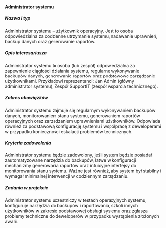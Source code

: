 #### Administrator systemu
##### Nazwa i typ
Administrator systemu – użytkownik operacyjny. Jest to osoba odpowiedzialna za codzienne utrzymanie systemu, nadawanie uprawnień, backup danych oraz generowanie raportów.

##### Opis interesariusza
Administrator systemu to osoba (lub zespół) odpowiedzialna za zapewnienie ciągłości działania systemu, regularne wykonywanie backupów danych, generowanie raportów oraz podstawowe zarządzanie użytkownikami. Przykładowi reprezentanci: Jan Admin (główny administrator systemu), Zespół SupportIT (zespół wsparcia technicznego).

##### Zakres obowiązków
Administrator systemu zajmuje się regularnym wykonywaniem backupów danych, monitorowaniem stanu systemu, generowaniem raportów operacyjnych oraz zarządzaniem uprawnieniami użytkowników. Odpowiada również za podstawową konfigurację systemu i współpracę z deweloperami w przypadku konieczności eskalacji problemów technicznych.

##### Kryteria zadowolenia
Administrator systemu będzie zadowolony, jeśli system będzie posiadał zautomatyzowane narzędzia do backupów, łatwe w konfiguracji mechanizmy generowania raportów oraz intuicyjne interfejsy do monitorowania stanu systemu. Ważne jest również, aby system był stabilny i wymagał minimalnej interwencji w codziennym zarządzaniu.

##### Zadania w projekcie
Administrator systemu uczestniczy w testach operacyjnych systemu, konfiguruje narzędzia do backupów i raportowania, szkoli innych użytkowników w zakresie podstawowej obsługi systemu oraz zgłasza problemy techniczne do deweloperów w przypadku wystąpienia złożonych awarii.